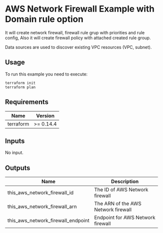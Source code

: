 # AWS Network Firewall Example with Domain rule option

It will create network firewall, firewall rule grup with priorities and rule config, Also it will create firewall policy with attached created rule group.

Data sources are used to discover existing VPC resources (VPC, subnet).

## Usage

To run this example you need to execute:

    terraform init
    terraform plan

## Requirements

| Name | Version |
|------|---------|
| terraform | >= 0.14.4 |

## Inputs

No input.

## Outputs

| Name | Description |
|------|-------------|
| this_aws_network_firewall_id| The ID of AWS Network firewall |
| this_aws_network_firewall_arn | The ARN of the AWS Network firewall |
| this_aws_network_firewall_endpoint | Endpoint for AWS Network firewall |